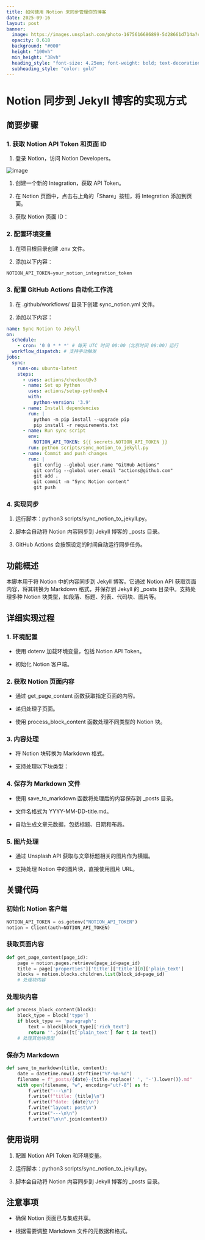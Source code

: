 ```yaml
---
title: 如何使用 Notion 来同步管理你的博客
date: 2025-09-16
layout: post
banner:
  image: https://images.unsplash.com/photo-1675616686899-5d28661d714a?crop=entropy&cs=tinysrgb&fit=max&fm=jpg&ixid=M3w2OTIwMzJ8MHwxfHJhbmRvbXx8fHx8fHx8fDE3NTgwNDczNzF8&ixlib=rb-4.1.0&q=80&w=1080
  opacity: 0.618
  background: "#000"
  height: "100vh"
  min_height: "38vh"
  heading_style: "font-size: 4.25em; font-weight: bold; text-decoration: underline"
  subheading_style: "color: gold"
---
```


# Notion 同步到 Jekyll 博客的实现方式

## 简要步骤

### 1. 获取 Notion API Token 和页面 ID

1. 登录 Notion，访问 Notion Developers。

![image](https://prod-files-secure.s3.us-west-2.amazonaws.com/a7a0cc5a-89b9-4cda-8686-1fba0ca52f40/d19c1afe-dea5-4312-9333-786b0ba83054/image.png?X-Amz-Algorithm=AWS4-HMAC-SHA256&X-Amz-Content-Sha256=UNSIGNED-PAYLOAD&X-Amz-Credential=ASIAZI2LB466VJLTSQMV%2F20250916%2Fus-west-2%2Fs3%2Faws4_request&X-Amz-Date=20250916T182931Z&X-Amz-Expires=3600&X-Amz-Security-Token=IQoJb3JpZ2luX2VjEBkaCXVzLXdlc3QtMiJGMEQCIFsKf1m0qQ3J9plW1n85YAJ3op7pAzmNNDvV9FVqR5LLAiBQQPf9F5oZS98x6ENgeQduuseMAahDx%2Bczl7ghdHqVWCqIBAiS%2F%2F%2F%2F%2F%2F%2F%2F%2F%2F8BEAAaDDYzNzQyMzE4MzgwNSIM%2BFpGYDO21ssG%2FeQVKtwDEwM%2BuV3rG6IC3ps%2Ba19Xw57eYNp%2Fb6qIhnryYdBWw7JTk4k5gtn2hPvBUTa1sSagASL9gIqqLd87yYvJMqDnTHcL6XA7o%2FNraRobRzGsRkIetWrNf6RNBqSw0TrmErzSQAlNYRdps0I4V4KKETcxdokRlQO4%2FSZF0gCr58sl6fLihAeRUOHn0zH59pH%2BB2fTCbija8WkzjWbryOhMT%2F6tppkERzBDWw4IVO8OziqdlbqaEm5AT9EoHsLuUtneueX2PbuYaLveof%2FNG36Zlr9iLXd9BkGz0ZNKmwtiDHVS4XkSLJ5DG4sLoxx66ICwaL5yoRXo4DZN7KvTxW%2BS5RzEH%2BIwWgGWhUl1DTCHrBXuOzaZhDJ%2Bpj1vdnG0JVX0vy0kzqCc6sTOK2QXPamCtB3xhl%2BfSV%2FS%2Bgogbm69m95iKJjCRejGHwzu13fUpb0tHaaxL9yOrLKRETFOzRdH0GDitWripRdw5w8kK79VWS6iYiL91Ju8pBjsBw4%2B4MSDW7JZ0BNG%2FhXcMZYmOxAc5t525j4KU4US%2BS7gk8%2B5bqnohhdwkJbZrK0GH4uNqcLI%2BSbkMSxqC3l0GfbkZ90z4AFiWLcQLm4wR1%2BHusar2KSawt3qZ7UjQ4B0yBdYLww%2B7amxgY6pgGJszVxtxOsLmGhEF2Bni2Kyd9zhHIjwKH31i2Eigoqf4GXXU3HIQ5KrZPCgWg8n%2FoVrA8DuEK78xHDnkXlDeVKa8ykpM8TEeZXR6dQpGFGgKIPOb0cAc50Zwu%2FEyJdoF2eflj6%2Bwaoz8eJ7F%2FuFBrjyiHWDtG2yXtLKjy3Wdq1ohSzHymsWse7P8BhLFNG0wltabn3qmCjLsWcArfZOW9btcATzRK9&X-Amz-Signature=a2e8dbda03d219838052d3d56f316652e92899b0a3ee44b331ad76cdbe4186d7&X-Amz-SignedHeaders=host&x-amz-checksum-mode=ENABLED&x-id=GetObject)

1. 创建一个新的 Integration，获取 API Token。

1. 在 Notion 页面中，点击右上角的「Share」按钮，将 Integration 添加到页面。

1. 获取 Notion 页面 ID：


### 2. 配置环境变量

1. 在项目根目录创建 .env 文件。

1. 添加以下内容：

```javascript
NOTION_API_TOKEN=your_notion_integration_token
```

### 3. 配置 GitHub Actions 自动化工作流

1. 在 .github/workflows/ 目录下创建 sync_notion.yml 文件。

1. 添加以下内容：

```yaml
name: Sync Notion to Jekyll
on:
  schedule:
    - cron: '0 0 * * *' # 每天 UTC 时间 00:00（北京时间 08:00）运行
  workflow_dispatch: # 支持手动触发
jobs:
  sync:
    runs-on: ubuntu-latest
    steps:
      - uses: actions/checkout@v3
      - name: Set up Python
        uses: actions/setup-python@v4
        with:
          python-version: '3.9'
      - name: Install dependencies
        run: |
          python -m pip install --upgrade pip
          pip install -r requirements.txt
      - name: Run sync script
        env:
          NOTION_API_TOKEN: ${{ secrets.NOTION_API_TOKEN }}
        run: python scripts/sync_notion_to_jekyll.py
      - name: Commit and push changes
        run: |
          git config --global user.name "GitHub Actions"
          git config --global user.email "actions@github.com"
          git add .
          git commit -m "Sync Notion content"
          git push
```

### 4. 实现同步

1. 运行脚本：python3 scripts/sync_notion_to_jekyll.py。

1. 脚本会自动将 Notion 内容同步到 Jekyll 博客的 _posts 目录。

1. GitHub Actions 会按照设定的时间自动运行同步任务。

## 功能概述

本脚本用于将 Notion 中的内容同步到 Jekyll 博客。它通过 Notion API 获取页面内容，将其转换为 Markdown 格式，并保存到 Jekyll 的 _posts 目录中。支持处理多种 Notion 块类型，如段落、标题、列表、代码块、图片等。

## 详细实现过程

### 1. 环境配置

- 使用 dotenv 加载环境变量，包括 Notion API Token。

- 初始化 Notion 客户端。

### 2. 获取 Notion 页面内容

- 通过 get_page_content 函数获取指定页面的内容。

- 递归处理子页面。

- 使用 process_block_content 函数处理不同类型的 Notion 块。

### 3. 内容处理

- 将 Notion 块转换为 Markdown 格式。

- 支持处理以下块类型：


### 4. 保存为 Markdown 文件

- 使用 save_to_markdown 函数将处理后的内容保存到 _posts 目录。

- 文件名格式为 YYYY-MM-DD-title.md。

- 自动生成文章元数据，包括标题、日期和布局。

### 5. 图片处理

- 通过 Unsplash API 获取与文章标题相关的图片作为横幅。

- 支持处理 Notion 中的图片块，直接使用图片 URL。

## 关键代码

### 初始化 Notion 客户端

```python
NOTION_API_TOKEN = os.getenv("NOTION_API_TOKEN")
notion = Client(auth=NOTION_API_TOKEN)
```

### 获取页面内容

```python
def get_page_content(page_id):
    page = notion.pages.retrieve(page_id=page_id)
    title = page['properties']['title']['title'][0]['plain_text']
    blocks = notion.blocks.children.list(block_id=page_id)
    # 处理块内容
```

### 处理块内容

```python
def process_block_content(block):
    block_type = block['type']
    if block_type == 'paragraph':
        text = block[block_type]['rich_text']
        return ''.join([t['plain_text'] for t in text])
    # 处理其他块类型
```

### 保存为 Markdown

```python
def save_to_markdown(title, content):
    date = datetime.now().strftime("%Y-%m-%d")
    filename = f"_posts/{date}-{title.replace(' ', '-').lower()}.md"
    with open(filename, "w", encoding="utf-8") as f:
        f.write("---\n")
        f.write(f"title: {title}\n")
        f.write(f"date: {date}\n")
        f.write("layout: post\n")
        f.write("---\n\n")
        f.write("\n\n".join(content))
```

## 使用说明

1. 配置 Notion API Token 和环境变量。

1. 运行脚本：python3 scripts/sync_notion_to_jekyll.py。

1. 脚本会自动将 Notion 内容同步到 Jekyll 博客的 _posts 目录。

## 注意事项

- 确保 Notion 页面已与集成共享。

- 根据需要调整 Markdown 文件的元数据和格式。